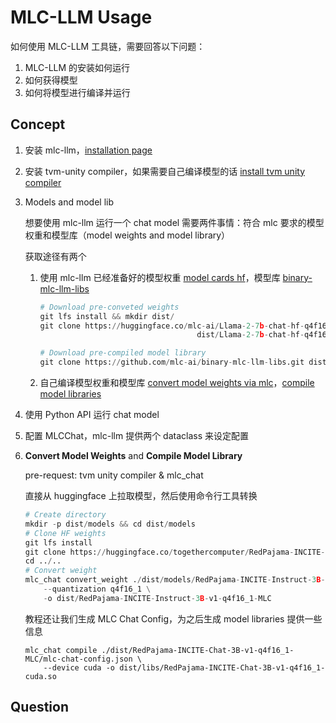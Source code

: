 # MLC-LLM Usage

如何使用 MLC-LLM 工具链，需要回答以下问题：

1. MLC-LLM 的安装如何运行
2. 如何获得模型
3. 如何将模型进行编译并运行

## Concept

1. 安装 mlc-llm，[installation page](https://llm.mlc.ai/docs/install/mlc_llm.html)

2. 安装 tvm-unity compiler，如果需要自己编译模型的话 [install tvm unity compiler](https://llm.mlc.ai/docs/install/tvm.html)

3. Models and model lib

   想要使用 mlc-llm 运行一个 chat model 需要两件事情：符合 mlc 要求的模型权重和模型库（model weights and model library）

   获取途径有两个

   1. 使用 mlc-llm 已经准备好的模型权重 [model cards hf](https://huggingface.co/mlc-ai)，模型库 [binary-mlc-llm-libs](https://github.com/mlc-ai/binary-mlc-llm-libs)

      ```python
      # Download pre-conveted weights
      git lfs install && mkdir dist/
      git clone https://huggingface.co/mlc-ai/Llama-2-7b-chat-hf-q4f16_1-MLC \
                                         dist/Llama-2-7b-chat-hf-q4f16_1-MLC
      
      # Download pre-compiled model library
      git clone https://github.com/mlc-ai/binary-mlc-llm-libs.git dist/prebuilt_libs
      ```

      

   2. 自己编译模型权重和模型库 [convert model weights via mlc](https://llm.mlc.ai/docs/compilation/convert_weights.html)，[compile model libraries](https://llm.mlc.ai/docs/compilation/compile_models.html)

4. 使用 Python API 运行 chat model

5. 配置 MLCChat，mlc-llm 提供两个 dataclass 来设定配置

6. **Convert Model Weights** and **Compile Model Library**

   pre-request: tvm unity compiler & mlc_chat

   直接从 huggingface 上拉取模型，然后使用命令行工具转换

   ```python
   # Create directory
   mkdir -p dist/models && cd dist/models
   # Clone HF weights
   git lfs install
   git clone https://huggingface.co/togethercomputer/RedPajama-INCITE-Instruct-3B-v1
   cd ../..
   # Convert weight
   mlc_chat convert_weight ./dist/models/RedPajama-INCITE-Instruct-3B-v1/ \
       --quantization q4f16_1 \
       -o dist/RedPajama-INCITE-Instruct-3B-v1-q4f16_1-MLC
   ```

   教程还让我们生成 MLC Chat Config，为之后生成 model libraries 提供一些信息

   ```shell
   mlc_chat compile ./dist/RedPajama-INCITE-Chat-3B-v1-q4f16_1-MLC/mlc-chat-config.json \
       --device cuda -o dist/libs/RedPajama-INCITE-Chat-3B-v1-q4f16_1-cuda.so
   ```

## Question

